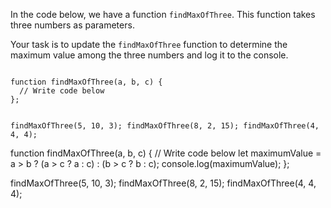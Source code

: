 In the code below, we have
a function `findMaxOfThree`.
This function takes three
numbers as parameters.

Your task is to update the
`findMaxOfThree` function to
determine the maximum value
among the three numbers
and
log it to the console.

<codeblock language="javascript" type="exercise" testMode="fixedInput">
<code>
function findMaxOfThree(a, b, c) {
  // Write code below
};

findMaxOfThree(5, 10, 3);
findMaxOfThree(8, 2, 15);
findMaxOfThree(4, 4, 4);
</code>

<solution>
function findMaxOfThree(a, b, c) {
  // Write code below
  let maximumValue = a > b ? (a > c ? a : c) : (b > c ? b : c);
  console.log(maximumValue);
};

findMaxOfThree(5, 10, 3);
findMaxOfThree(8, 2, 15);
findMaxOfThree(4, 4, 4);
</solution>
</codeblock>
